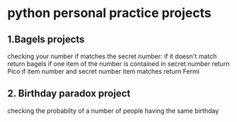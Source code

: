 # python personal practice projects

## 1.Bagels projects 
checking your number if matches the secret number:
if it doesn't match return bagels
if one item of the number is contained in secret number return Pico
if item number and secret number item matches return Fermi

## 2. Birthday paradox project
checking the probabilty of a number of people having the same birthday 
